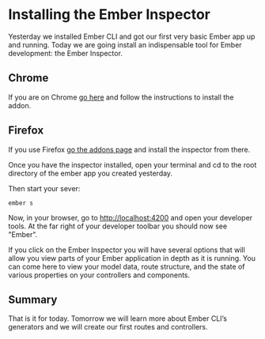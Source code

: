 # Installing the Ember Inspector

Yesterday we installed Ember CLI and got our first very basic Ember app up and running. Today we are going install an indispensable tool for Ember development: the Ember Inspector.

## Chrome

If you are on Chrome [go here](https://chrome.google.com/webstore/detail/ember-inspector/bmdblncegkenkacieihfhpjfppoconhi) and follow the instructions to install the addon.


## Firefox

If you use Firefox [go the addons page](https://addons.mozilla.org/en-US/firefox/addon/ember-inspector/) and install the inspector from there.


Once you have the inspector installed, open your terminal and cd to the root directory of the ember app you created yesterday.

Then start your sever:

    ember s

Now, in your browser, go to [http://localhost:4200](http://localhost:4200) and open your developer tools. At the far right of your developer toolbar you should now see "Ember".

If you click on the Ember Inspector you will have several options that will allow you view parts of your Ember application in depth as it is running. You can come here to view your model data, route structure, and the state of various properties on your controllers and components.

## Summary

That is it for today. Tomorrow we will learn more about Ember CLI’s generators and we will create our first routes and controllers.

## Resources

* [Firefox Addon](https://addons.mozilla.org/en-US/firefox/addon/ember-inspector/)
* [Chrome Addon](https://chrome.google.com/webstore/detail/ember-inspector/bmdblncegkenkacieihfhpjfppoconhi)
